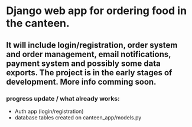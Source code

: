 #  Django web app for ordering food in the canteen.
## It will include login/registration, order system and order management, email notifications, payment system and possibly some data exports. The project is in the early stages of development. More info comming soon.

### progress update / what already works:
- Auth app (login/registration) 
- database tables created on canteen_app/models.py

